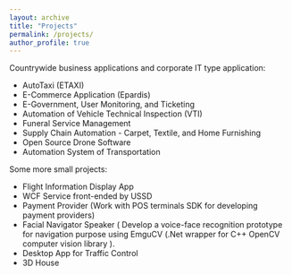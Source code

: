 ```yaml
---
layout: archive
title: "Projects"
permalink: /projects/
author_profile: true
---
```



Countrywide  business applications and corporate IT type application:
* AutoTaxi (ETAXI)
* E-Commerce Application (Epardis)
*  E-Government, User Monitoring, and Ticketing
* Automation of Vehicle Technical Inspection (VTI)
* Funeral Service Management
* Supply Chain Automation - Carpet, Textile, and Home Furnishing
* Open Source Drone Software
* Automation System of Transportation


Some more small projects:
* Flight Information Display App
* WCF Service front-ended by USSD
* Payment Provider (Work with POS terminals SDK for developing payment providers)
* Facial Navigator Speaker ( Develop a voice-face recognition prototype for navigation purpose using EmguCV (.Net wrapper for C++ OpenCV computer vision library ).
* Desktop App for Traffic Control
* 3D House
